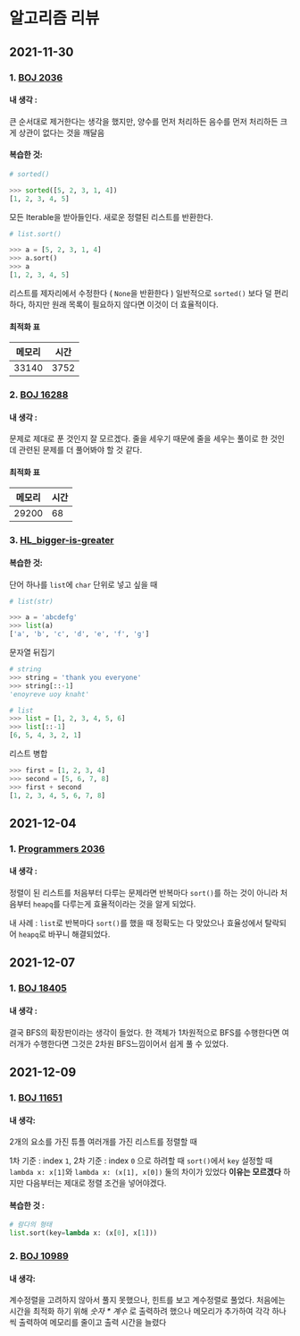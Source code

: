 # **알고리즘 리뷰**

## **2021-11-30**

### **1. [BOJ 2036](https://www.acmicpc.net/problem/2036)**

#### **내 생각 :** 
큰 순서대로 제거한다는 생각을 했지만, 양수를 먼저 처리하든 음수를 먼저 처리하든 크게 상관이 없다는 것을 깨달음
#### **복습한 것:**

```python
# sorted()

>>> sorted([5, 2, 3, 1, 4])
[1, 2, 3, 4, 5]
```
모든 Iterable을 받아들인다. 새로운 정렬된 리스트를 반환한다.

```python
# list.sort()

>>> a = [5, 2, 3, 1, 4]
>>> a.sort()
>>> a
[1, 2, 3, 4, 5]
```
리스트를 제자리에서 수정한다 ( `None`을 반환한다 ) 일반적으로 `sorted()` 보다 덜 편리하다, 하지만 원래 목록이 필요하지 않다면 이것이 더 효율적이다.

#### **최적화 표**
| 메모리 | 시간 |
| ------ | ---- |
| 33140  | 3752 |

### **2. [BOJ 16288](https://www.acmicpc.net/problem/16288)**
#### **내 생각 :**
문제로 제대로 푼 것인지 잘 모르겠다.
줄을 세우기 때문에 줄을 세우는 풀이로 한 것인데 관련된 문제를 더 풀어봐야 할 것 같다.
#### **최적화 표**
| 메모리 | 시간 |
| ------ | ---- |
| 29200  | 68 |

### **3. [HL_bigger-is-greater](https://www.hackerrank.com/challenges/bigger-is-greater/problem)**

#### **복습한 것:**
단어 하나를 `list`에 `char` 단위로 넣고 싶을 때
```python
# list(str)

>>> a = 'abcdefg'
>>> list(a)
['a', 'b', 'c', 'd', 'e', 'f', 'g']
```

문자열 뒤집기
```python
# string
>>> string = 'thank you everyone'
>>> string[::-1]
'enoyreve uoy knaht'

# list
>>> list = [1, 2, 3, 4, 5, 6]
>>> list[::-1]
[6, 5, 4, 3, 2, 1]
```
리스트 병합
```python
>>> first = [1, 2, 3, 4]
>>> second = [5, 6, 7, 8]
>>> first + second
[1, 2, 3, 4, 5, 6, 7, 8]
```
## **2021-12-04**

### **1. [Programmers 2036](https://programmers.co.kr/learn/courses/30/lessons/42861)**
#### **내 생각 :**
정렬이 된 리스트를 처음부터 다루는 문제라면 반복마다 `sort()`를 하는 것이 아니라 처음부터 `heapq`를 다루는게 효율적이라는 것을 알게 되었다.

내 사례 : `list`로 반복마다 `sort()`를 했을 때 정확도는 다 맞았으나 효율성에서 탈락되어 `heapq`로 바꾸니 해결되었다.

## **2021-12-07**

### **1. [BOJ 18405](https://www.acmicpc.net/problem/18405)**
#### **내 생각 :**
결국 BFS의 확장판이라는 생각이 들었다. 한 객체가 1차원적으로 BFS를 수행한다면 여러개가 수행한다면 그것은 2차원 BFS느낌이어서 쉽게 풀 수 있었다.

## **2021-12-09**

### **1. [BOJ 11651](https://www.acmicpc.net/problem/11651)**
#### **내 생각:**
2개의 요소를 가진 튜플 여러개를 가진 리스트를 정렬할 때

1차 기준 : index `1`, 2차 기준 : index `0` 으로 하려할 때 `sort()`에서 `key` 설정할 때 `lambda x: x[1]`와 `lambda x: (x[1], x[0])` 둘의 차이가 있었다 **이유는 모르겠다** 하지만 다음부터는 제대로 정렬 조건을 넣어야겠다.
#### **복습한 것 :**
```python
# 람다의 형태
list.sort(key=lambda x: (x[0], x[1]))
```
### **2. [BOJ 10989](https://www.acmicpc.net/problem/10989)**
#### **내 생각:**
계수정렬을 고려하지 않아서 풀지 못했으나, 힌트를 보고 계수정렬로 풀었다. 처음에는 시간을 최적화 하기 위해 *숫자 * 계수* 로 출력하려 했으나 메모리가 추가하여 각각 하나씩 출력하여 메모리를 줄이고 출력 시간을 늘렸다